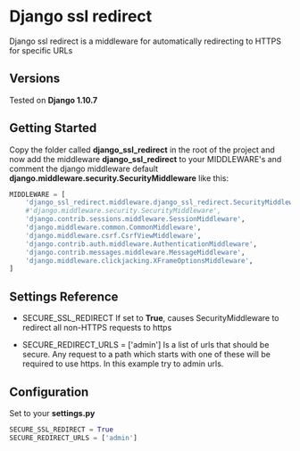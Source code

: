# Django ssl redirect
Django ssl redirect is a middleware for automatically redirecting to HTTPS for specific URLs

## Versions

Tested on **Django 1.10.7**

## Getting Started

Copy the folder called **django_ssl_redirect** in the root of the project and now add the
middleware **django_ssl_redirect** to your MIDDLEWARE's and comment the django middleware
default **django.middleware.security.SecurityMiddleware** like this:

```python
MIDDLEWARE = [
    'django_ssl_redirect.middleware.django_ssl_redirect.SecurityMiddleware',
    #'django.middleware.security.SecurityMiddleware',
    'django.contrib.sessions.middleware.SessionMiddleware',
    'django.middleware.common.CommonMiddleware',
    'django.middleware.csrf.CsrfViewMiddleware',
    'django.contrib.auth.middleware.AuthenticationMiddleware',
    'django.contrib.messages.middleware.MessageMiddleware',
    'django.middleware.clickjacking.XFrameOptionsMiddleware',
]
```

## Settings Reference

- SECURE_SSL_REDIRECT
If set to **True**, causes SecurityMiddleware to redirect all non-HTTPS requests to https

- SECURE_REDIRECT_URLS = ['admin']
Is a list of urls that should be secure. Any request to a path which starts with one of these will be required to use https.
In this example try to admin urls.

## Configuration

Set to your **settings.py**

```python
SECURE_SSL_REDIRECT = True
SECURE_REDIRECT_URLS = ['admin']
```
